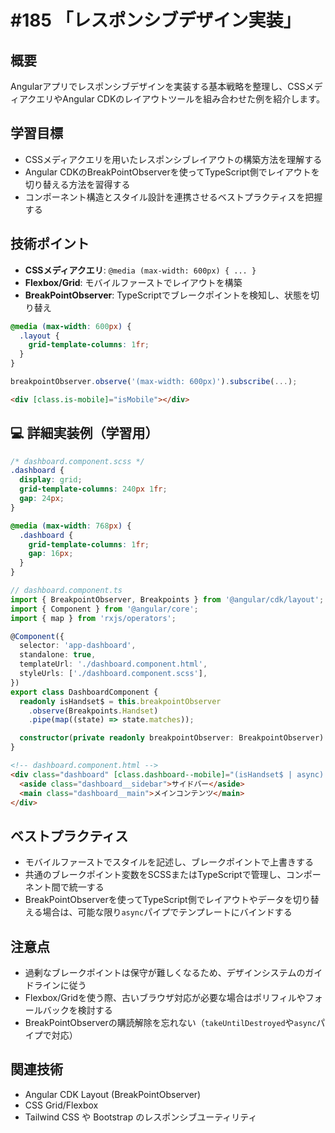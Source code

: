 # #185 「レスポンシブデザイン実装」

## 概要
Angularアプリでレスポンシブデザインを実装する基本戦略を整理し、CSSメディアクエリやAngular CDKのレイアウトツールを組み合わせた例を紹介します。

## 学習目標
- CSSメディアクエリを用いたレスポンシブレイアウトの構築方法を理解する
- Angular CDKのBreakPointObserverを使ってTypeScript側でレイアウトを切り替える方法を習得する
- コンポーネント構造とスタイル設計を連携させるベストプラクティスを把握する

## 技術ポイント
- **CSSメディアクエリ**: `@media (max-width: 600px) { ... }`
- **Flexbox/Grid**: モバイルファーストでレイアウトを構築
- **BreakPointObserver**: TypeScriptでブレークポイントを検知し、状態を切り替え

```scss
@media (max-width: 600px) {
  .layout {
    grid-template-columns: 1fr;
  }
}
```

```typescript
breakpointObserver.observe('(max-width: 600px)').subscribe(...);
```

```html
<div [class.is-mobile]="isMobile"></div>
```

## 💻 詳細実装例（学習用）
```scss
/* dashboard.component.scss */
.dashboard {
  display: grid;
  grid-template-columns: 240px 1fr;
  gap: 24px;
}

@media (max-width: 768px) {
  .dashboard {
    grid-template-columns: 1fr;
    gap: 16px;
  }
}
```

```typescript
// dashboard.component.ts
import { BreakpointObserver, Breakpoints } from '@angular/cdk/layout';
import { Component } from '@angular/core';
import { map } from 'rxjs/operators';

@Component({
  selector: 'app-dashboard',
  standalone: true,
  templateUrl: './dashboard.component.html',
  styleUrls: ['./dashboard.component.scss'],
})
export class DashboardComponent {
  readonly isHandset$ = this.breakpointObserver
    .observe(Breakpoints.Handset)
    .pipe(map((state) => state.matches));

  constructor(private readonly breakpointObserver: BreakpointObserver) {}
}
```

```html
<!-- dashboard.component.html -->
<div class="dashboard" [class.dashboard--mobile]="(isHandset$ | async) ?? false">
  <aside class="dashboard__sidebar">サイドバー</aside>
  <main class="dashboard__main">メインコンテンツ</main>
</div>
```

## ベストプラクティス
- モバイルファーストでスタイルを記述し、ブレークポイントで上書きする
- 共通のブレークポイント変数をSCSSまたはTypeScriptで管理し、コンポーネント間で統一する
- BreakPointObserverを使ってTypeScript側でレイアウトやデータを切り替える場合は、可能な限り`async`パイプでテンプレートにバインドする

## 注意点
- 過剰なブレークポイントは保守が難しくなるため、デザインシステムのガイドラインに従う
- Flexbox/Gridを使う際、古いブラウザ対応が必要な場合はポリフィルやフォールバックを検討する
- BreakPointObserverの購読解除を忘れない（`takeUntilDestroyed`や`async`パイプで対応）

## 関連技術
- Angular CDK Layout (BreakPointObserver)
- CSS Grid/Flexbox
- Tailwind CSS や Bootstrap のレスポンシブユーティリティ
